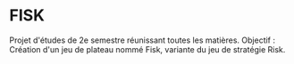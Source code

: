 # FISK
Projet d'études de 2e semestre réunissant toutes les matières. 
Objectif : Création d'un jeu de plateau nommé Fisk, variante du jeu de stratégie Risk.
